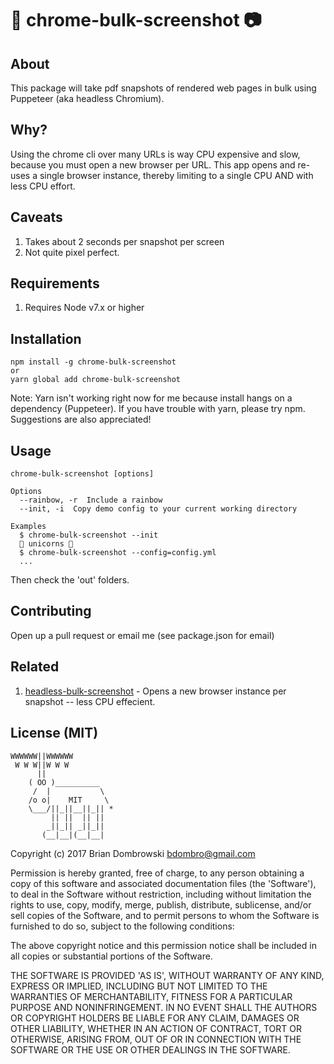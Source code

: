 # 📸 chrome-bulk-screenshot 📷

## About

This package will take pdf snapshots of rendered web pages in bulk using Puppeteer (aka headless Chromium).

## Why?

Using the chrome cli over many URLs is way CPU expensive and slow, because you must open a new browser per URL. This app opens and re-uses a single browser instance, thereby limiting to a single CPU AND with less CPU effort.


## Caveats

1. Takes about 2 seconds per snapshot per screen
1. Not quite pixel perfect.


## Requirements

1. Requires Node v7.x or higher

## Installation

```
npm install -g chrome-bulk-screenshot
or
yarn global add chrome-bulk-screenshot

```

Note: Yarn isn't working right now for me because install hangs on a dependency (Puppeteer). If you have trouble with yarn, please try npm. Suggestions are also appreciated!

## Usage

```
chrome-bulk-screenshot [options]

Options
  --rainbow, -r  Include a rainbow
  --init, -i  Copy demo config to your current working directory

Examples
  $ chrome-bulk-screenshot --init
  🌈 unicorns 🌈
  $ chrome-bulk-screenshot --config=config.yml
  ...
```

Then check the 'out' folders.


## Contributing

Open up a pull request or email me (see package.json for email)


## Related

1. [headless-bulk-screenshot](https://github.com/rustyy/headless-bulk-screenshot) - Opens a new browser instance per snapshot -- less CPU effecient.


## License (MIT)

```
WWWWWW||WWWWWW
 W W W||W W W
      ||
    ( OO )__________
     /  |           \
    /o o|    MIT     \
    \___/||_||__||_|| *
         || ||  || ||
        _||_|| _||_||
       (__|__|(__|__|
```

Copyright (c) 2017 Brian Dombrowski <bdombro@gmail.com>

Permission is hereby granted, free of charge, to any person obtaining a copy of this software and associated documentation files (the 'Software'), to deal in the Software without restriction, including without limitation the rights to use, copy, modify, merge, publish, distribute, sublicense, and/or sell copies of the Software, and to permit persons to whom the Software is furnished to do so, subject to the following conditions:

The above copyright notice and this permission notice shall be included in all copies or substantial portions of the Software.

THE SOFTWARE IS PROVIDED 'AS IS', WITHOUT WARRANTY OF ANY KIND, EXPRESS OR IMPLIED, INCLUDING BUT NOT LIMITED TO THE WARRANTIES OF MERCHANTABILITY, FITNESS FOR A PARTICULAR PURPOSE AND NONINFRINGEMENT. IN NO EVENT SHALL THE AUTHORS OR COPYRIGHT HOLDERS BE LIABLE FOR ANY CLAIM, DAMAGES OR OTHER LIABILITY, WHETHER IN AN ACTION OF CONTRACT, TORT OR OTHERWISE, ARISING FROM, OUT OF OR IN CONNECTION WITH THE SOFTWARE OR THE USE OR OTHER DEALINGS IN THE SOFTWARE.